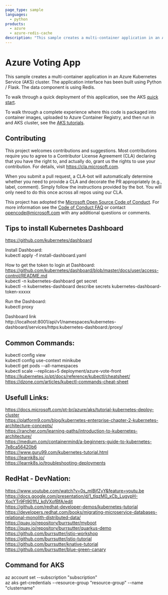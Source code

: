```yaml
---
page_type: sample
languages:
  - python
products:
  - azure
  - azure-redis-cache
description: "This sample creates a multi-container application in an Azure Kubernetes Service (AKS) cluster."
---
```


# Azure Voting App

This sample creates a multi-container application in an Azure Kubernetes Service (AKS) cluster. The application interface has been built using Python / Flask. The data component is using Redis.

To walk through a quick deployment of this application, see the AKS [quick start](https://docs.microsoft.com/en-us/azure/aks/kubernetes-walkthrough?WT.mc_id=none-github-nepeters).

To walk through a complete experience where this code is packaged into container images, uploaded to Azure Container Registry, and then run in and AKS cluster, see the [AKS tutorials](https://docs.microsoft.com/en-us/azure/aks/tutorial-kubernetes-prepare-app?WT.mc_id=none-github-nepeters).

## Contributing

This project welcomes contributions and suggestions.  Most contributions require you to agree to a
Contributor License Agreement (CLA) declaring that you have the right to, and actually do, grant us
the rights to use your contribution. For details, visit https://cla.microsoft.com.

When you submit a pull request, a CLA-bot will automatically determine whether you need to provide
a CLA and decorate the PR appropriately (e.g., label, comment). Simply follow the instructions
provided by the bot. You will only need to do this once across all repos using our CLA.

This project has adopted the [Microsoft Open Source Code of Conduct](https://opensource.microsoft.com/codeofconduct/).
For more information see the [Code of Conduct FAQ](https://opensource.microsoft.com/codeofconduct/faq/) or
contact [opencode@microsoft.com](mailto:opencode@microsoft.com) with any additional questions or comments.

## Tips to install Kubernetes Dashboard
https://github.com/kubernetes/dashboard  

Install Dashboard:   
kubectl apply -f install-dashboard.yaml  

How to get the token to login at Dashboard:  
https://github.com/kubernetes/dashboard/blob/master/docs/user/access-control/README.md  
kubectl -n kubernetes-dashboard get secret  
kubectl -n kubernetes-dashboard describe secrets kubernetes-dashboard-token-xxxxx  

Run the Dashboard:  
kubectl proxy  

Dashboard link  
http://localhost:8001/api/v1/namespaces/kubernetes-dashboard/services/https:kubernetes-dashboard:/proxy/  

## Common Commands:  
kubectl config view  
kubectl config use-context minikube    
kubectl get pods --all-namespaces  
kubectl scale --replicas=5 deployment/azure-vote-front  
https://kubernetes.io/pt/docs/reference/kubectl/cheatsheet/  
https://dzone.com/articles/kubectl-commands-cheat-sheet  

## Usefull Links:
https://docs.microsoft.com/pt-br/azure/aks/tutorial-kubernetes-deploy-cluster  
https://platform9.com/blog/kubernetes-enterprise-chapter-2-kubernetes-architecture-concepts/   
https://rancher.com/learning-paths/introduction-to-kubernetes-architecture/  
https://medium.com/containermind/a-beginners-guide-to-kubernetes-7e8ca56420b6  
https://www.guru99.com/kubernetes-tutorial.html  
https://learnk8s.io/  
https://learnk8s.io/troubleshooting-deployments  

## RedHat - DevNation:
https://www.youtube.com/watch?v=0s_mlBjfZyY&feature=youtu.be  
https://docs.google.com/presentation/d/1_tIqzM0_xCb_LugypH-XocYTr9Ft901fU_kdVXofBfA/edit  
https://github.com/redhat-developer-demos/kubernetes-tutorial  
https://developers.redhat.com/books/migrating-microservice-databases-relational-monolith-distributed-data/  
https://quay.io/repository/burrsutter/myboot  
https://quay.io/repository/burrsutter/quarkus-demo    
https://github.com/burrsutter/istio-workshop  
https://github.com/burrsutter/istio-tutorial  
https://github.com/burrsutter/knative-tutorial  
https://github.com/burrsutter/blue-green-canary  

## Command for AKS
az account set --subscription "subscription"  
az aks get-credentials --resource-group "resource-group" --name "clustername"  



